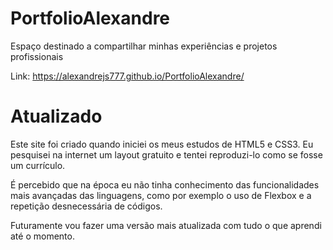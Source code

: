 # PortfolioAlexandre
Espaço destinado a compartilhar minhas experiências e projetos profissionais

Link: https://alexandrejs777.github.io/PortfolioAlexandre/

# Atualizado

Este site foi criado quando iniciei os meus estudos de HTML5 e CSS3. Eu pesquisei na internet um layout gratuito e tentei reproduzi-lo como se fosse um currículo.

É percebido que na época eu não tinha conhecimento das funcionalidades mais avançadas das linguagens, como por exemplo o uso de Flexbox e a repetição desnecessária de códigos.

Futuramente vou fazer uma versão mais atualizada com tudo o que aprendi até o momento.

